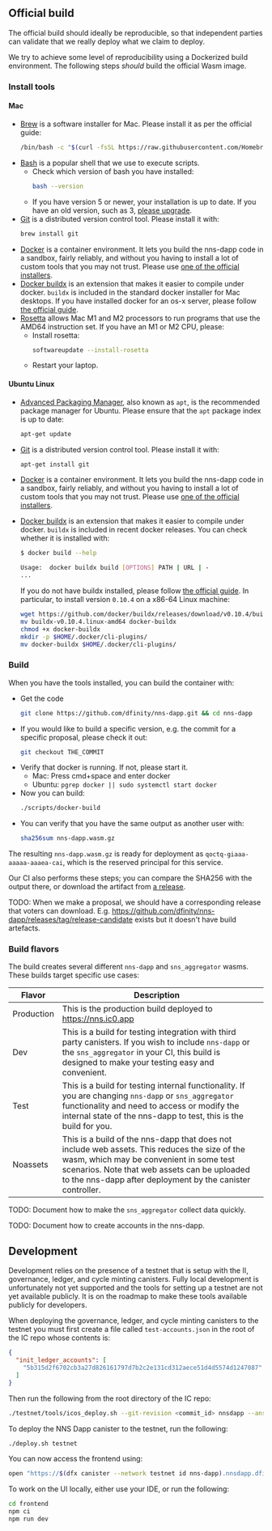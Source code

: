 ## Official build

The official build should ideally be reproducible, so that independent parties
can validate that we really deploy what we claim to deploy.

We try to achieve some level of reproducibility using a Dockerized build
environment. The following steps _should_ build the official Wasm image.

### Install tools

#### Mac

- [Brew](https://brew.sh/) is a software installer for Mac. Please install it as per the official guide:
  ```sh
  /bin/bash -c "$(curl -fsSL https://raw.githubusercontent.com/Homebrew/install/HEAD/install.sh)"
  ```
- [Bash](https://www.gnu.org/software/bash/) is a popular shell that we use to execute scripts.
    - Check which version of bash you have installed:
      ```sh
      bash --version
      ```
    - If you have version 5 or newer, your installation is up to date. If you have an old version, such as 3, [please upgrade](https://itnext.io/upgrading-bash-on-macos-7138bd1066ba).
- [Git](https://git-scm.com/) is a distributed version control tool. Please install it with:
  ```sh
  brew install git
  ```
- [Docker](https://www.docker.com/) is a container environment. It lets you build the nns-dapp code in a sandbox, fairly reliably, and without you having to install a lot of custom tools that you may not trust. Please use [one of the official installers](https://docs.docker.com/get-docker/).
- [Docker buildx](https://github.com/docker/buildx) is an extension that makes it easier to compile under docker. `buildx` is included in the standard docker installer for Mac desktops. If you have installed docker for an os-x server, please follow [the official guide](https://docs.docker.com/build/install-buildx/).
- [Rosetta]() allows Mac M1 and M2 processors to run programs that use the AMD64 instruction set. If you have an M1 or M2 CPU, please:
    - Install rosetta:
      ```sh
      softwareupdate --install-rosetta
      ```
    - Restart your laptop.

#### Ubuntu Linux

- [Advanced Packaging Manager](https://ubuntu.com/server/docs/package-management), also known as `apt`, is the recommended package manager for Ubuntu. Please ensure that the `apt` package index is up to date:
  ```sh
  apt-get update
  ```
- [Git](https://git-scm.com/) is a distributed version control tool. Please install it with:
  ```sh
  apt-get install git
  ```
- [Docker](https://www.docker.com/) is a container environment. It lets you build the nns-dapp code in a sandbox, fairly reliably, and without you having to install a lot of custom tools that you may not trust. Please use [one of the official installers](https://docs.docker.com/get-docker/).
- [Docker buildx](https://github.com/docker/buildx) is an extension that makes it easier to compile under docker. `buildx` is included in recent docker releases. You can check whether it is installed with:

  ```sh
  $ docker build --help

  Usage:  docker buildx build [OPTIONS] PATH | URL | -
  ...
  ```

  If you do not have buildx installed, please follow [the official guide](https://docs.docker.com/build/install-buildx/). In particular, to install version `0.10.4` on a x86-64 Linux machine:

  ```sh
  wget https://github.com/docker/buildx/releases/download/v0.10.4/buildx-v0.10.4.linux-amd64
  mv buildx-v0.10.4.linux-amd64 docker-buildx
  chmod +x docker-buildx
  mkdir -p $HOME/.docker/cli-plugins/
  mv docker-buildx $HOME/.docker/cli-plugins/
  ```

### Build

When you have the tools installed, you can build the container with:

- Get the code
  ```sh
  git clone https://github.com/dfinity/nns-dapp.git && cd nns-dapp
  ```
- If you would like to build a specific version, e.g. the commit for a specific proposal, please check it out:
  ```sh
  git checkout THE_COMMIT
  ```
- Verify that docker is running. If not, please start it.
    - Mac: Press cmd+space and enter docker
    - Ubuntu: `pgrep docker || sudo systemctl start docker`
- Now you can build:
  ```sh
  ./scripts/docker-build
  ```
- You can verify that you have the same output as another user with:
  ```sh
  sha256sum nns-dapp.wasm.gz
  ```

The resulting `nns-dapp.wasm.gz` is ready for deployment as
`qoctq-giaaa-aaaaa-aaaea-cai`, which is the reserved principal for this service.

Our CI also performs these steps; you can compare the SHA256 with the output there, or download the artifact from [a release](https://github.com/dfinity/nns-dapp/releases?q=proposal&expanded=true).

TODO: When we make a proposal, we should have a corresponding release that voters can download. E.g. https://github.com/dfinity/nns-dapp/releases/tag/release-candidate exists but it doesn't have build artefacts.

### Build flavors
The build creates several different `nns-dapp` and `sns_aggregator` wasms.  These builds target specific use cases:

| Flavor | Description | |
| --- | --- | :---: |
| Production | This is the production build deployed to https://nns.ic0.app |
| Dev | This is a build for testing integration with third party canisters.  If you wish to include `nns-dapp` or the `sns_aggregator` in your CI, this build is designed to make your testing easy and convenient. |
| Test | This is a build for testing internal functionality.  If you are changing `nns-dapp` or `sns_aggregator` functionality and need to access or modify the internal state of the nns-dapp to test, this is the build for you. |
| Noassets | This is a build of the nns-dapp that does not include web assets.  This reduces the size of the wasm, which may be convenient in some test scenarios. Note that web assets can be uploaded to the nns-dapp after deployment by the canister controller. |

TODO: Document how to make the `sns_aggregator` collect data quickly.

TODO: Document how to create accounts in the nns-dapp.

## Development

Development relies on the presence of a testnet that is setup with the II, governance, ledger, and cycle minting canisters. Fully local development is unfortunately not yet supported and the tools for setting up a testnet are not yet available publicly. It is on the roadmap to make these tools available publicly for developers.

When deploying the governance, ledger, and cycle minting canisters to the testnet you must first create a file called `test-accounts.json` in the root of the IC repo whose contents is:

```json
{
  "init_ledger_accounts": [
    "5b315d2f6702cb3a27d826161797d7b2c2e131cd312aece51d4d5574d1247087"
  ]
}
```

Then run the following from the root directory of the IC repo:

```sh
./testnet/tools/icos_deploy.sh --git-revision <commit_id> nnsdapp --ansible-args "-e @$PWD/test-accounts.json"
```

To deploy the NNS Dapp canister to the testnet, run the following:

```sh
./deploy.sh testnet
```

You can now access the frontend using:

```sh
open "https://$(dfx canister --network testnet id nns-dapp).nnsdapp.dfinity.network"
```

To work on the UI locally, either use your IDE, or run the following:

```sh
cd frontend
npm ci
npm run dev
```
